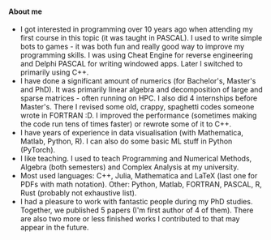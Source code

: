 #### About me
- I got interested in programming over 10 years ago when attending my first course in this topic (it was taught in PASCAL). I used to write simple bots to games - it was both fun and really good way to improve my programming skills. I was using Cheat Engine for reverse engineering and Delphi PASCAL for writing windowed apps. Later I switched to primarily using C++.
- I have done a significant amount of numerics (for Bachelor's, Master's and PhD). It was primarily linear algebra and decomposition of large and sparse matrices - often running on HPC. I also did 4 internships before Master's. There I revised some old, crappy, spaghetti codes someone wrote in FORTRAN :D. I improved the performance (sometimes making the code run tens of times faster) or rewrote some of it to C++.
- I have years of experience in data visualisation (with Mathematica, Matlab, Python, R). I can also do some basic ML stuff in Python (PyTorch).
- I like teaching. I used to teach Programming and Numerical Methods, Algebra (both semesters) and Complex Analysis at my university. 
- Most used languages: C++, Julia, Mathematica and LaTeX (last one for PDFs with math notation). Other: Python, Matlab, FORTRAN, PASCAL, R, Rust (probably not exhaustive list).
- I had a pleasure to work with fantastic people during my PhD studies. Together, we published 5 papers (I'm first author of 4 of them). There are also two more or less finished works I contributed to that may appear in the future.
<!---
Lilineko/Lilineko is a ✨ special ✨ repository because its `README.md` (this file) appears on your GitHub profile.
You can click the Preview link to take a look at your changes.
--->
